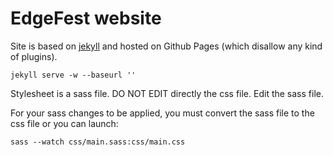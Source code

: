 EdgeFest website
========

Site is based on [jekyll](http://jekyllrb.com/) and hosted on Github Pages (which disallow any kind of plugins).

`jekyll serve -w --baseurl ''`

Stylesheet is a sass file. DO NOT EDIT directly the css file. Edit the sass file.

For your sass changes to be applied, you must convert the sass file to the css file or you can launch:

`sass --watch css/main.sass:css/main.css`
